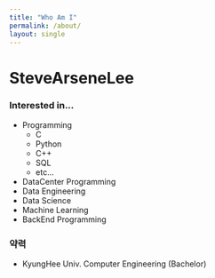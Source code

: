 ```yaml
---
title: "Who Am I"
permalink: /about/
layout: single
---
```


# SteveArseneLee
### Interested in...
- Programming
    - C
    - Python
    - C++
    - SQL
    - etc...
- DataCenter Programming
- Data Engineering
- Data Science
- Machine Learning
- BackEnd Programming


### 약력
- KyungHee Univ. Computer Engineering (Bachelor)
